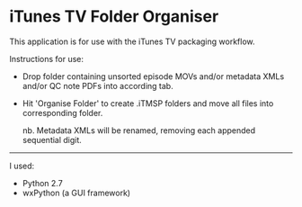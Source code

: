 # iTunes TV Folder Organiser

This application is for use with the iTunes TV packaging workflow.


Instructions for use:

- Drop folder containing unsorted episode MOVs and/or metadata XMLs and/or QC note PDFs into according tab.
    
- Hit 'Organise Folder' to create .iTMSP folders and move all files into corresponding folder.

    nb. Metadata XMLs will be renamed, removing each appended sequential digit.
 

---
I used:
- Python 2.7
- wxPython (a GUI framework)

